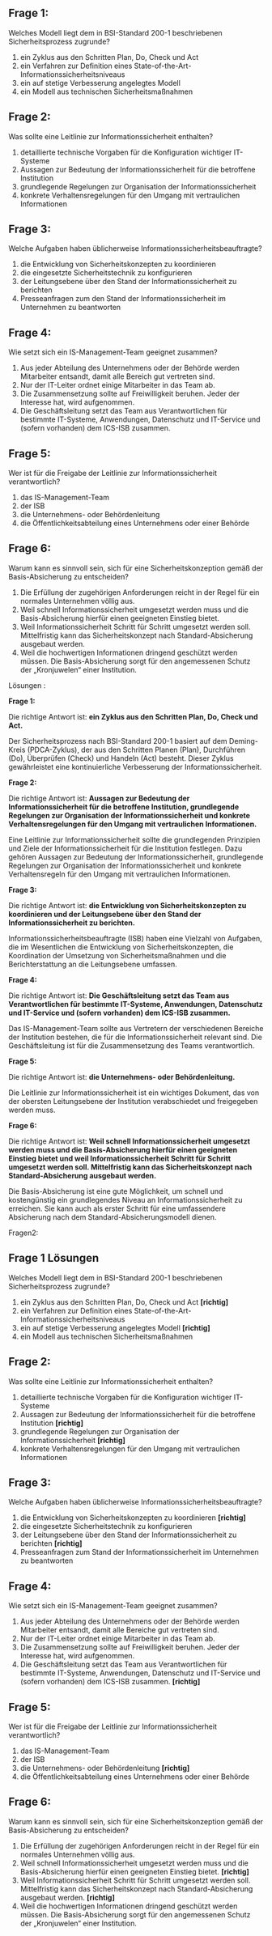 
## Frage 1:

Welches Modell liegt dem in BSI-Standard 200-1 beschriebenen Sicherheitsprozess zugrunde?

1. ein Zyklus aus den Schritten Plan, Do, Check und Act
2. ein Verfahren zur Definition eines State-of-the-Art-Informationssicherheitsniveaus
3. ein auf stetige Verbesserung angelegtes Modell
4. ein Modell aus technischen Sicherheitsmaßnahmen

## Frage 2:

Was sollte eine Leitlinie zur Informationssicherheit enthalten?

1. detaillierte technische Vorgaben für die Konfiguration wichtiger IT-Systeme
2. Aussagen zur Bedeutung der Informationssicherheit für die betroffene Institution
3. grundlegende Regelungen zur Organisation der Informationssicherheit
4. konkrete Verhaltensregelungen für den Umgang mit vertraulichen Informationen

## Frage 3:

Welche Aufgaben haben üblicherweise Informationssicherheitsbeauftragte?

1. die Entwicklung von Sicherheitskonzepten zu koordinieren
2. die eingesetzte Sicherheitstechnik zu konfigurieren
3. der Leitungsebene über den Stand der Informationssicherheit zu berichten
4. Presseanfragen zum den Stand der Informationssicherheit im Unternehmen zu beantworten

## Frage 4:

Wie setzt sich ein IS-Management-Team geeignet zusammen?

1. Aus jeder Abteilung des Unternehmens oder der Behörde werden Mitarbeiter entsandt, damit alle Bereich gut vertreten sind.
2. Nur der IT-Leiter ordnet einige Mitarbeiter in das Team ab.
3. Die Zusammensetzung sollte auf Freiwilligkeit beruhen. Jeder der Interesse hat, wird aufgenommen.
4. Die Geschäftsleitung setzt das Team aus Verantwortlichen für bestimmte IT-Systeme, Anwendungen, Datenschutz und IT-Service und (sofern vorhanden) dem ICS-ISB zusammen.

## Frage 5:

Wer ist für die Freigabe der Leitlinie zur Informationssicherheit verantwortlich?

1. das IS-Management-Team
2. der ISB
3. die Unternehmens- oder Behördenleitung
4. die Öffentlichkeitsabteilung eines Unternehmens oder einer Behörde

## Frage 6:

Warum kann es sinnvoll sein, sich für eine Sicherheitskonzeption gemäß der Basis-Absicherung zu entscheiden?

1. Die Erfüllung der zugehörigen Anforderungen reicht in der Regel für ein normales Unternehmen völlig aus.
2. Weil schnell Informationssicherheit umgesetzt werden muss und die Basis-Absicherung hierfür einen geeigneten Einstieg bietet.
3. Weil Informationssicherheit Schritt für Schritt umgesetzt werden soll. Mittelfristig kann das Sicherheitskonzept nach Standard-Absicherung ausgebaut werden.
4. Weil die hochwertigen Informationen dringend geschützt werden müssen. Die Basis-Absicherung sorgt für den angemessenen Schutz der „Kronjuwelen“ einer Institution.


Lösungen : 

**Frage 1:**

Die richtige Antwort ist: **ein Zyklus aus den Schritten Plan, Do, Check und Act.**

Der Sicherheitsprozess nach BSI-Standard 200-1 basiert auf dem Deming-Kreis (PDCA-Zyklus), der aus den Schritten Planen (Plan), Durchführen (Do), Überprüfen (Check) und Handeln (Act) besteht. Dieser Zyklus gewährleistet eine kontinuierliche Verbesserung der Informationssicherheit.

**Frage 2:**

Die richtige Antwort ist: **Aussagen zur Bedeutung der Informationssicherheit für die betroffene Institution, grundlegende Regelungen zur Organisation der Informationssicherheit und konkrete Verhaltensregelungen für den Umgang mit vertraulichen Informationen.**

Eine Leitlinie zur Informationssicherheit sollte die grundlegenden Prinzipien und Ziele der Informationssicherheit für die Institution festlegen. Dazu gehören Aussagen zur Bedeutung der Informationssicherheit, grundlegende Regelungen zur Organisation der Informationssicherheit und konkrete Verhaltensregeln für den Umgang mit vertraulichen Informationen.

**Frage 3:**

Die richtige Antwort ist: **die Entwicklung von Sicherheitskonzepten zu koordinieren und der Leitungsebene über den Stand der Informationssicherheit zu berichten.**

Informationssicherheitsbeauftragte (ISB) haben eine Vielzahl von Aufgaben, die im Wesentlichen die Entwicklung von Sicherheitskonzepten, die Koordination der Umsetzung von Sicherheitsmaßnahmen und die Berichterstattung an die Leitungsebene umfassen.

**Frage 4:**

Die richtige Antwort ist: **Die Geschäftsleitung setzt das Team aus Verantwortlichen für bestimmte IT-Systeme, Anwendungen, Datenschutz und IT-Service und (sofern vorhanden) dem ICS-ISB zusammen.**

Das IS-Management-Team sollte aus Vertretern der verschiedenen Bereiche der Institution bestehen, die für die Informationssicherheit relevant sind. Die Geschäftsleitung ist für die Zusammensetzung des Teams verantwortlich.

**Frage 5:**

Die richtige Antwort ist: **die Unternehmens- oder Behördenleitung.**

Die Leitlinie zur Informationssicherheit ist ein wichtiges Dokument, das von der obersten Leitungsebene der Institution verabschiedet und freigegeben werden muss.

**Frage 6:**

Die richtige Antwort ist: **Weil schnell Informationssicherheit umgesetzt werden muss und die Basis-Absicherung hierfür einen geeigneten Einstieg bietet und weil Informationssicherheit Schritt für Schritt umgesetzt werden soll. Mittelfristig kann das Sicherheitskonzept nach Standard-Absicherung ausgebaut werden.**

Die Basis-Absicherung ist eine gute Möglichkeit, um schnell und kostengünstig ein grundlegendes Niveau an Informationssicherheit zu erreichen. Sie kann auch als erster Schritt für eine umfassendere Absicherung nach dem Standard-Absicherungsmodell dienen.


Fragen2: 

## Frage 1 Lösungen 

Welches Modell liegt dem in BSI-Standard 200-1 beschriebenen Sicherheitsprozess zugrunde?

1. ein Zyklus aus den Schritten Plan, Do, Check und Act **[richtig]**
2. ein Verfahren zur Definition eines State-of-the-Art-Informationssicherheitsniveaus
3. ein auf stetige Verbesserung angelegtes Modell **[richtig]**
4. ein Modell aus technischen Sicherheitsmaßnahmen

## Frage 2:

Was sollte eine Leitlinie zur Informationssicherheit enthalten?

1. detaillierte technische Vorgaben für die Konfiguration wichtiger IT-Systeme
2. Aussagen zur Bedeutung der Informationssicherheit für die betroffene Institution **[richtig]**
3. grundlegende Regelungen zur Organisation der Informationssicherheit **[richtig]**
4. konkrete Verhaltensregelungen für den Umgang mit vertraulichen Informationen

## Frage 3:

Welche Aufgaben haben üblicherweise Informationssicherheitsbeauftragte?

1. die Entwicklung von Sicherheitskonzepten zu koordinieren **[richtig]**
2. die eingesetzte Sicherheitstechnik zu konfigurieren
3. der Leitungsebene über den Stand der Informationssicherheit zu berichten **[richtig]**
4. Presseanfragen zum Stand der Informationssicherheit im Unternehmen zu beantworten

## Frage 4:

Wie setzt sich ein IS-Management-Team geeignet zusammen?

1. Aus jeder Abteilung des Unternehmens oder der Behörde werden Mitarbeiter entsandt, damit alle Bereiche gut vertreten sind.
2. Nur der IT-Leiter ordnet einige Mitarbeiter in das Team ab.
3. Die Zusammensetzung sollte auf Freiwilligkeit beruhen. Jeder der Interesse hat, wird aufgenommen.
4. Die Geschäftsleitung setzt das Team aus Verantwortlichen für bestimmte IT-Systeme, Anwendungen, Datenschutz und IT-Service und (sofern vorhanden) dem ICS-ISB zusammen. **[richtig]**

## Frage 5:

Wer ist für die Freigabe der Leitlinie zur Informationssicherheit verantwortlich?

1. das IS-Management-Team
2. der ISB
3. die Unternehmens- oder Behördenleitung **[richtig]**
4. die Öffentlichkeitsabteilung eines Unternehmens oder einer Behörde

## Frage 6:

Warum kann es sinnvoll sein, sich für eine Sicherheitskonzeption gemäß der Basis-Absicherung zu entscheiden?

1. Die Erfüllung der zugehörigen Anforderungen reicht in der Regel für ein normales Unternehmen völlig aus.
2. Weil schnell Informationssicherheit umgesetzt werden muss und die Basis-Absicherung hierfür einen geeigneten Einstieg bietet. **[richtig]**
3. Weil Informationssicherheit Schritt für Schritt umgesetzt werden soll. Mittelfristig kann das Sicherheitskonzept nach Standard-Absicherung ausgebaut werden. **[richtig]**
4. Weil die hochwertigen Informationen dringend geschützt werden müssen. Die Basis-Absicherung sorgt für den angemessenen Schutz der „Kronjuwelen“ einer Institution.